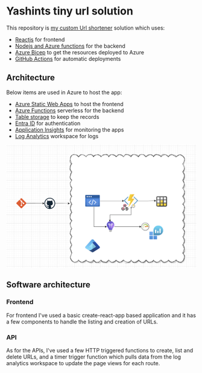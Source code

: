 # Yashints tiny url solution
This repository is [my custom Url shortener](https://yas.fyi) solution which uses:

* [Reactjs](https://react.dev/) for frontend
* [Nodejs and Azure functions](https://learn.microsoft.com/en-us/azure/developer/javascript/how-to/develop-serverless-apps?tabs=v4-ts) for the backend
* [Azure Bicep](https://learn.microsoft.com/en-us/azure/azure-resource-manager/bicep/overview?tabs=bicep) to get the resources deployed to Azure
* [GitHub Actions](https://github.com/features/actions) for automatic deployments

## Architecture
Below items are used in Azure to host the app:

* [Azure Static Web Apps](https://learn.microsoft.com/en-us/azure/static-web-apps/overview) to host the frontend
* [Azure Functions](https://learn.microsoft.com/en-us/azure/azure-functions/functions-overview) serverless for the backend
* [Table storage](https://learn.microsoft.com/en-us/azure/storage/tables/table-storage-overview) to keep the records
* [Entra ID](https://www.microsoft.com/en-au/security/business/identity-access/microsoft-entra-id) for authentication
* [Application Insights](https://learn.microsoft.com/en-us/azure/azure-monitor/app/app-insights-overview) for monitoring the apps
* [Log Analytics](https://learn.microsoft.com/en-us/azure/azure-monitor/logs/log-analytics-workspace-overview) workspace for logs

![Architecture diagram](./assets/architecture.png)

## Software architecture

### Frontend
For frontend I've used a basic create-react-app based application and it has a few components to handle the listing and creation of URLs.

### API
As for the APIs, I've used a few HTTP triggered functions to create, list and delete URLs, and a timer trigger function which pulls data from the log analytics workspace to update the page views for each route.